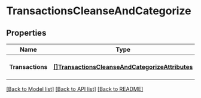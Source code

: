 # TransactionsCleanseAndCategorize

## Properties
Name | Type | Description | Notes
------------ | ------------- | ------------- | -------------
**Transactions** | [**[]TransactionsCleanseAndCategorizeAttributes**](TransactionsCleanseAndCategorizeAttributes.md) |  | [optional] [default to null]

[[Back to Model list]](../README.md#documentation-for-models) [[Back to API list]](../README.md#documentation-for-api-endpoints) [[Back to README]](../README.md)


